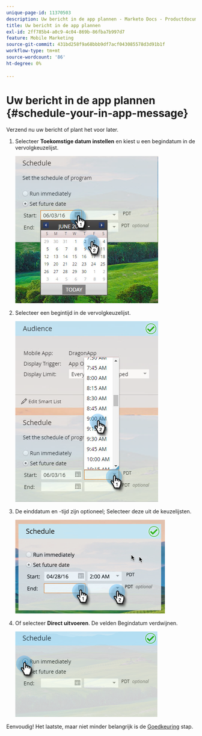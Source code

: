 ```yaml
---
unique-page-id: 11370503
description: Uw bericht in de app plannen - Marketo Docs - Productdocumentatie
title: Uw bericht in de app plannen
exl-id: 2ff785b4-a0c9-4c04-869b-86fba7b997d7
feature: Mobile Marketing
source-git-commit: 431bd258f9a68bbb9df7acf043085578d3d91b1f
workflow-type: tm+mt
source-wordcount: '86'
ht-degree: 0%

---
```


# Uw bericht in de app plannen {#schedule-your-in-app-message}

Verzend nu uw bericht of plant het voor later.

1. Selecteer **Toekomstige datum instellen** en kiest u een begindatum in de vervolgkeuzelijst.

   ![](assets/schedule-your-in-app-message-1.png)

1. Selecteer een begintijd in de vervolgkeuzelijst.

   ![](assets/schedule-your-in-app-message-2.png)

1. De einddatum en -tijd zijn optioneel; Selecteer deze uit de keuzelijsten.

   ![](assets/schedule-your-in-app-message-3.png)

1. Of selecteer **Direct uitvoeren**. De velden Begindatum verdwijnen.

   ![](assets/schedule-your-in-app-message-4.png)

Eenvoudig! Het laatste, maar niet minder belangrijk is de [Goedkeuring](/help/marketo/product-docs/mobile-marketing/in-app-messages/sending-your-in-app-message/approve-your-in-app-message.md) stap.
